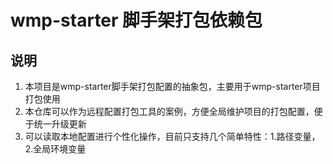 # wmp-starter 脚手架打包依赖包

## 说明
1. 本项目是wmp-starter脚手架打包配置的抽象包，主要用于wmp-starter项目打包使用
2. 本仓库可以作为远程配置打包工具的案例，方便全局维护项目的打包配置，便于统一升级更新
3. 可以读取本地配置进行个性化操作，目前只支持几个简单特性：1.路径变量，2.全局环境变量

